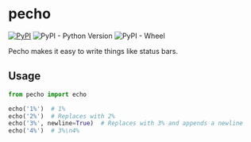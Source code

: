 # pecho
[![PyPI](https://img.shields.io/pypi/v/pecho)](https://pypi.org/project/pecho/)
![PyPI - Python Version](https://img.shields.io/pypi/pyversions/pecho)
![PyPI - Wheel](https://img.shields.io/pypi/wheel/pecho)

Pecho makes it easy to write things like status bars.

## Usage
```python
from pecho import echo

echo('1%')  # 1%
echo('2%')  # Replaces with 2%
echo('3%', newline=True)  # Replaces with 3% and appends a newline
echo('4%')  # 3%\n4%
```
